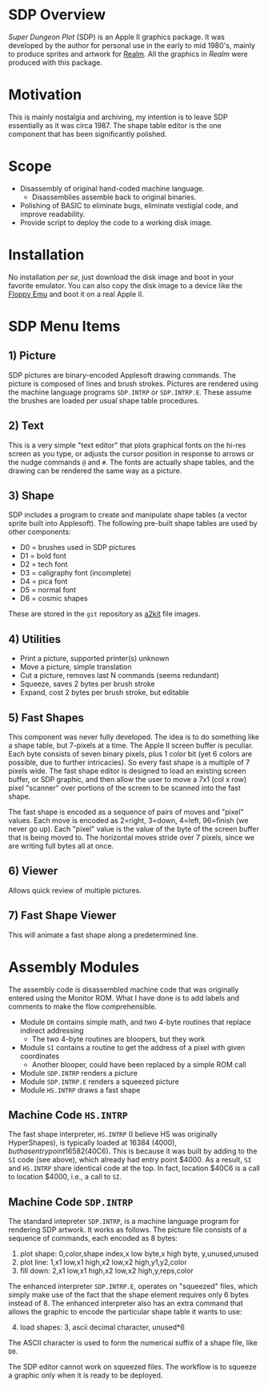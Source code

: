 # SDP Overview

*Super Dungeon Plot* (SDP) is an Apple II graphics package.  It was developed by the author for personal use in the early to mid 1980's, mainly to produce sprites and artwork for [Realm](https://github.com/dfgordon/Realm).  All the graphics in *Realm* were produced with this package.

# Motivation

This is mainly nostalgia and archiving, my intention is to leave SDP essentially as it was circa 1987.  The shape table editor is the one component that has been significantly polished.

# Scope

* Disassembly of original hand-coded machine language.
  - Disassemblies assemble back to original binaries.
* Polishing of BASIC to eliminate bugs, eliminate vestigial code, and improve readability.
* Provide script to deploy the code to a working disk image.

# Installation

No installation *per se*, just download the disk image and boot in your favorite emulator.  You can also copy the disk image to a device like the [Floppy Emu](https://www.bigmessowires.com/floppy-emu/) and boot it on a real Apple II.

# SDP Menu Items

## 1) Picture

SDP pictures are binary-encoded Applesoft drawing commands.  The picture is composed of lines and brush strokes.  Pictures are rendered using the machine language programs `SDP.INTRP` or `SDP.INTRP.E`.  These assume the brushes are loaded per usual shape table procedures.

## 2) Text

This is a very simple "text editor" that plots graphical fonts on the hi-res screen as you type, or adjusts the cursor position in response to arrows or the nudge commands `@` and `#`.  The fonts are actually shape tables, and the drawing can be rendered the same way as a picture.

## 3) Shape

SDP includes a program to create and manipulate shape tables (a vector sprite built into Applesoft).  The following pre-built shape tables are used by other components:

* D0 = brushes used in SDP pictures
* D1 = bold font
* D2 = tech font
* D3 = caligraphy font (incomplete)
* D4 = pica font
* D5 = normal font
* D6 = cosmic shapes

These are stored in the `git` repository as [a2kit](https://github.com/dfgordon/a2kit) file images.

## 4) Utilities

* Print a picture, supported printer(s) unknown
* Move a picture, simple translation
* Cut a picture, removes last N commands (seems redundant)
* Squeeze, saves 2 bytes per brush stroke
* Expand, cost 2 bytes per brush stroke, but editable

## 5) Fast Shapes

This component was never fully developed.  The idea is to do something like a shape table, but 7-pixels at a time.  The Apple II screen buffer is peculiar.  Each byte consists of seven binary pixels, plus 1 color bit (yet 6 colors are possible, due to further intricacies).  So every fast shape is a multiple of 7 pixels wide.  The fast shape editor is designed to load an existing screen buffer, or SDP graphic, and then allow the user to move a 7x1 (col x row) pixel "scanner" over portions of the screen to be scanned into the fast shape.

The fast shape is encoded as a sequence of pairs of moves and "pixel" values.  Each move is encoded as 2=right, 3=down, 4=left, 96=finish (we never go up).  Each "pixel" value is the value of the byte of the screen buffer that is being moved to.  The horizontal moves stride over 7 pixels, since we are writing full bytes all at once.

## 6) Viewer

Allows quick review of multiple pictures.

## 7) Fast Shape Viewer

This will animate a fast shape along a predetermined line.

# Assembly Modules

The assembly code is disassembled machine code that was originally entered using the Monitor ROM.  What I have done is to add labels and comments to make the flow comprehensible.

* Module `DR` contains simple math, and two 4-byte routines that replace indirect addressing
  - The two 4-byte routines are bloopers, but they work 
* Module `SI` contains a routine to get the address of a pixel with given coordinates
  - Another blooper, could have been replaced by a simple ROM call
* Module `SDP.INTRP` renders a picture
* Module `SDP.INTRP.E` renders a squeezed picture
* Module `HS.INTRP` draws a fast shape

## Machine Code `HS.INTRP`

The fast shape interpreter, `HS.INTRP` (I believe HS was originally HyperShapes), is typically loaded at 16384 ($4000), but has entry point 16582 ($40C6).  This is because it was built by adding to the `SI` code (see above), which already had entry point $4000.  As a result, `SI` and `HS.INTRP` share identical code at the top.  In fact, location $40C6 is a call to location $4000, i.e., a call to `SI`.

## Machine Code `SDP.INTRP`

The standard intepreter `SDP.INTRP`, is a machine language program for rendering SDP artwork.  It works as follows.  The picture file consists of a sequence of commands, each encoded as 8 bytes:

1. plot shape: 0,color,shape index,x low byte,x high byte, y,unused,unused
2. plot line: 1,x1 low,x1 high,x2 low,x2 high,y1,y2,color
3. fill down: 2,x1 low,x1 high,x2 low,x2 high,y,reps,color

The enhanced interpreter `SDP.INTRP.E`, operates on "squeezed" files, which simply make use of the fact that the shape element requires only 6 bytes instead of 8.  The enhanced interpreter also has an extra command that allows the graphic to encode the particular shape table it wants to use:

4. load shapes: 3, ascii decimal character, unused*6

The ASCII character is used to form the numerical suffix of a shape file, like `D0`.

The SDP editor cannot work on squeezed files.  The workflow is to squeeze a graphic only when it is ready to be deployed.